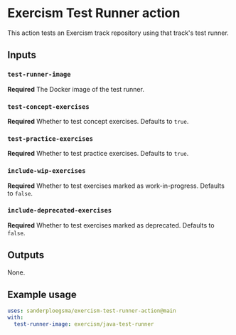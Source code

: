 # Exercism Test Runner action

This action tests an Exercism track repository using that track's test runner.

## Inputs

### `test-runner-image`

**Required** The Docker image of the test runner.

### `test-concept-exercises`

**Required** Whether to test concept exercises. Defaults to `true`.

### `test-practice-exercises`

**Required** Whether to test practice exercises. Defaults to `true`.

### `include-wip-exercises`

**Required** Whether to test exercises marked as work-in-progress. Defaults to `false`.

### `include-deprecated-exercises`

**Required** Whether to test exercises marked as deprecated. Defaults to `false`.

## Outputs

None.

## Example usage

```yaml
uses: sanderploegsma/exercism-test-runner-action@main
with:
  test-runner-image: exercism/java-test-runner
```
